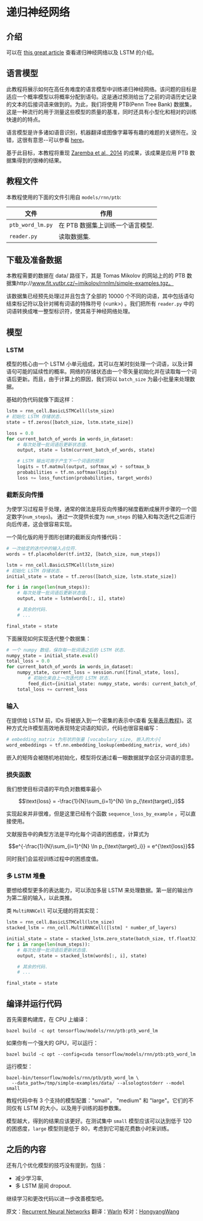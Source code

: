 # 递归神经网络 <a class="md-anchor" id="AUTOGENERATED-recurrent-neural-networks"></a>

## 介绍 <a class="md-anchor" id="AUTOGENERATED-introduction"></a>

可以在 [this great article](http://colah.github.io/posts/2015-08-Understanding-LSTMs/) 查看递归神经网络以及 LSTM 的介绍。

## 语言模型 <a class="md-anchor" id="AUTOGENERATED-language-modeling"></a>

此教程将展示如何在高任务难度的语言模型中训练递归神经网络。该问题的目标是适应一个概率模型以将概率分配到语句。这是通过预测给出了之前的词语历史记录的文本的后接词语来做到的。为此，我们将使用 PTB(Penn Tree Bank) 数据集，这是一种流行的用于测量这些模型的质量的基准，同时还具有小型化和相对的训练快速的的特点。

语言模型是许多诸如语音识别，机器翻译或图像字幕等有趣的难题的关键所在。没错，这很有意思--可以参看 [here](http://karpathy.github.io/2015/05/21/rnn-effectiveness/)。

基于此目标，本教程将重现 [Zaremba et al., 2014](http://arxiv.org/abs/1409.2329) 的成果，该成果是应用 PTB 数据集得到的很棒的结果。

## 教程文件 <a class="md-anchor" id="AUTOGENERATED-tutorial-files"></a>

本教程使用的下面的文件引用自 `models/rnn/ptb`:

文件 | 作用
--- | ---
`ptb_word_lm.py` | 在 PTB 数据集上训练一个语言模型.
`reader.py` | 读取数据集.

## 下载及准备数据 <a class="md-anchor" id="AUTOGENERATED-download-and-prepare-the-data"></a>

本教程需要的数据在 data/ 路径下，其是 Tomas Mikolov 的网站上的的 PTB 数据集http://www.fit.vutbr.cz/~imikolov/rnnlm/simple-examples.tgz。

该数据集已经预先处理过并且包含了全部的 10000 个不同的词语，其中包括语句结束标记符以及针对稀有词语的特殊符号 (\<unk\>) 。我们把所有 `reader.py` 中的词语转换成唯一整型标识符，使其易于神经网络处理。

## 模型 <a class="md-anchor" id="AUTOGENERATED-the-model"></a>

### LSTM <a class="md-anchor" id="AUTOGENERATED-lstm"></a>

模型的核心由一个 LSTM 小单元组成，其可以在某时刻处理一个词语，以及计算语句可能的延续性的概率。网络的存储状态由一个零矢量初始化并在读取每一个词语后更新。而且，由于计算上的原因，我们将以 `batch_size` 为最小批量来处理数据。

基础的伪代码就像下面这样：

```python
lstm = rnn_cell.BasicLSTMCell(lstm_size)
# 初始化 LSTM 存储状态.
state = tf.zeros([batch_size, lstm.state_size])

loss = 0.0
for current_batch_of_words in words_in_dataset:
    # 每次处理一批词语后更新状态值.
    output, state = lstm(current_batch_of_words, state)

    # LSTM 输出可用于产生下一个词语的预测
    logits = tf.matmul(output, softmax_w) + softmax_b
    probabilities = tf.nn.softmax(logits)
    loss += loss_function(probabilities, target_words)
```

### 截断反向传播 <a class="md-anchor" id="AUTOGENERATED-truncated-backpropagation"></a>

为使学习过程易于处理，通常的做法是将反向传播的梯度截断成展开步骤的一个固定数字(`num_steps`)。
通过一次提供长度为 `num_steps` 的输入和每次迭代之后进行向后传递，这会很容易实现。

一个简化版的用于图形创建的截断反向传播代码：

```python
# 一次给定的迭代中的输入占位符.
words = tf.placeholder(tf.int32, [batch_size, num_steps])

lstm = rnn_cell.BasicLSTMCell(lstm_size)
# 初始化 LSTM 存储状态.
initial_state = state = tf.zeros([batch_size, lstm.state_size])

for i in range(len(num_steps)):
    # 每次处理一批词语后更新状态值.
    output, state = lstm(words[:, i], state)

    # 其余的代码.
    # ...

final_state = state
```

下面展现如何实现迭代整个数据集：

```python
# 一个 numpy 数组，保存每一批词语之后的 LSTM 状态.
numpy_state = initial_state.eval()
total_loss = 0.0
for current_batch_of_words in words_in_dataset:
    numpy_state, current_loss = session.run([final_state, loss],
        # 初始化来自上一次迭代的 LSTM 状态.
        feed_dict={initial_state: numpy_state, words: current_batch_of_words})
    total_loss += current_loss
```

### 输入 <a class="md-anchor" id="AUTOGENERATED-inputs"></a>

在提供给 LSTM 前，IDs 将被嵌入到一个密集的表示中(查看 [矢量表示教程](../../tutorials/word2vec/index.md))。这种方式允许模型高效地表现特定词语的知识，代码也很容易编写：

```python
# embedding_matrix 为形状的张量 [vocabulary_size, 嵌入的大小]
word_embeddings = tf.nn.embedding_lookup(embedding_matrix, word_ids)
```

嵌入的矩阵会被随机地初始化，模型将仅通过看一眼数据就学会区分词语的意思。

### 损失函数 <a class="md-anchor" id="AUTOGENERATED-loss-fuction"></a>

我们想使目标词语的平均负对数概率最小
```math
\text{loss} = -\frac{1}{N}\sum_{i=1}^{N} \ln p_{\text{target}_i}
```

实现起来并非很难，但是这里已经有个函数 `sequence_loss_by_example` ，可以直接使用。

文献报告中的典型方法是平均化每个词语的困惑度，计算式为

```math
e^{-\frac{1}{N}\sum_{i=1}^{N} \ln p_{\text{target}_i}} = e^{\text{loss}}
```

同时我们会监视训练过程中的困惑度值。

### 多 LSTM 堆叠 <a class="md-anchor" id="AUTOGENERATED-stacking-multiple-lstms"></a>

要想给模型更多的表达能力，可以添加多层 LSTM 来处理数据。第一层的输出作为第二层的输入，以此类推。

类 `MultiRNNCell` 可以无缝的将其实现：

```python
lstm = rnn_cell.BasicLSTMCell(lstm_size)
stacked_lstm = rnn_cell.MultiRNNCell([lstm] * number_of_layers)

initial_state = state = stacked_lstm.zero_state(batch_size, tf.float32)
for i in range(len(num_steps)):
    # 每次处理一批词语后更新状态值.
    output, state = stacked_lstm(words[:, i], state)

    # 其余的代码.
    # ...

final_state = state
```

## 编译并运行代码 <a class="md-anchor" id="AUTOGENERATED-compile-and-run-the-code"></a>

首先需要构建库，在 CPU 上编译：

```
bazel build -c opt tensorflow/models/rnn/ptb:ptb_word_lm
```

如果你有一个强大的 GPU，可以运行：

```
bazel build -c opt --config=cuda tensorflow/models/rnn/ptb:ptb_word_lm
```

运行模型：

```
bazel-bin/tensorflow/models/rnn/ptb/ptb_word_lm \
  --data_path=/tmp/simple-examples/data/ --alsologtostderr --model small
```

教程代码中有 3 个支持的模型配置："small"，
"medium" 和 "large"。它们的不同仅有 LSTM 的大小，以及用于训练的超参数集。

模型越大，得到的结果应该更好。在测试集中 `small` 模型应该可以达到低于 120 的困惑度，`large` 模型则是低于 80，考虑到它可能花费数小时来训练。

## 之后的内容 <a class="md-anchor" id="AUTOGENERATED-what-next-"></a>

还有几个优化模型的技巧没有提到，包括：

* 减少学习率,
* 多 LSTM 层间 dropout.

继续学习和更改代码以进一步改善模型吧。

原文：[Recurrent Neural Networks](http://tensorflow.org/tutorials/recurrent/index.md)
翻译：[Warln](https://github.com/Warln)
校对：[HongyangWang](https://github.com/wanghong-yang)